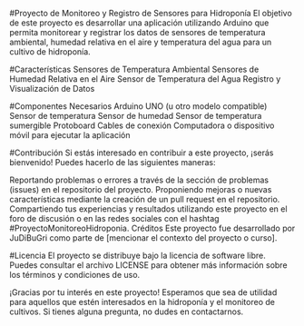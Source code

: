 #Proyecto de Monitoreo y Registro de Sensores para Hidroponía
El objetivo de este proyecto es desarrollar una aplicación utilizando Arduino que permita monitorear y registrar los datos de sensores de temperatura ambiental, humedad relativa en el aire y temperatura del agua para un cultivo de hidroponía.

#Características
Sensores de Temperatura Ambiental
Sensores de Humedad Relativa en el Aire
Sensor de Temperatura del Agua
Registro y Visualización de Datos

#Componentes Necesarios
Arduino UNO (u otro modelo compatible)
Sensor de temperatura
Sensor de humedad
Sensor de temperatura sumergible
Protoboard
Cables de conexión
Computadora o dispositivo móvil para ejecutar la aplicación

#Contribución
Si estás interesado en contribuir a este proyecto, ¡serás bienvenido! Puedes hacerlo de las siguientes maneras:

Reportando problemas o errores a través de la sección de problemas (issues) en el repositorio del proyecto.
Proponiendo mejoras o nuevas características mediante la creación de un pull request en el repositorio.
Compartiendo tus experiencias y resultados utilizando este proyecto en el foro de discusión o en las redes sociales con el hashtag #ProyectoMonitoreoHidroponia.
Créditos
Este proyecto fue desarrollado por JuDiBuGri como parte de [mencionar el contexto del proyecto o curso].

#Licencia
El proyecto se distribuye bajo la licencia de software libre. Puedes consultar el archivo LICENSE para obtener más información sobre los términos y condiciones de uso.

¡Gracias por tu interés en este proyecto! Esperamos que sea de utilidad para aquellos que estén interesados en la hidroponía y el monitoreo de cultivos. Si tienes alguna pregunta, no dudes en contactarnos.
